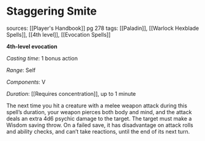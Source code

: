# Staggering Smite
sources: [[Player's Handbook]] pg 278
tags: [[Paladin]], [[Warlock Hexblade Spells]], [[4th level]], [[Evocation Spells]]

**4th-level evocation**

*Casting time*: 1 bonus action

*Range*: Self

*Components*: V

*Duration*: [[Requires concentration]], up to 1 minute

The next time you hit a creature with a melee weapon attack during this spell’s duration, your weapon pierces both body and mind, and the attack deals an extra 4d6 psychic damage to the target. The target must make a Wisdom saving throw. On a failed save, it has disadvantage on attack rolls and ability checks, and can’t take reactions, until the end of its next turn.
